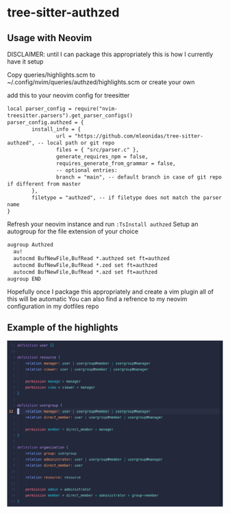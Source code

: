 # tree-sitter-authzed

## Usage with Neovim

DISCLAIMER: until I can package this appropriately this is how I currently have it setup

Copy queries/highlights.scm to ~/.config/nvim/queries/authzed/highlights.scm or create your own

add this to your neovim config for treesitter

```
local parser_config = require("nvim-treesitter.parsers").get_parser_configs()
parser_config.authzed = {
        install_info = {
                url = "https://github.com/mleonidas/tree-sitter-authzed", -- local path or git repo
                files = { "src/parser.c" },
                generate_requires_npm = false,
                requires_generate_from_grammar = false,
                -- optional entries:
                branch = "main", -- default branch in case of git repo if different from master
        },
        filetype = "authzed", -- if filetype does not match the parser name
}
```
Refresh your neovim instance and run `:TsInstall authzed`
Setup an autogroup for the file extension of your choice

```
augroup Authzed
  au!
  autocmd BufNewFile,BufRead *.authzed set ft=authzed
  autocmd BufNewFile,BufRead *.zed set ft=authzed
  autocmd BufNewFile,BufRead *.azd set ft=authzed
augroup END
```
Hopefully once I package this appropriately and create a vim plugin all of this will be automatic
You can also find a refrence to my neovim configuration in my dotfiles repo


## Example of the highlights
![syntax](./docs/images/example-highlight.png)
